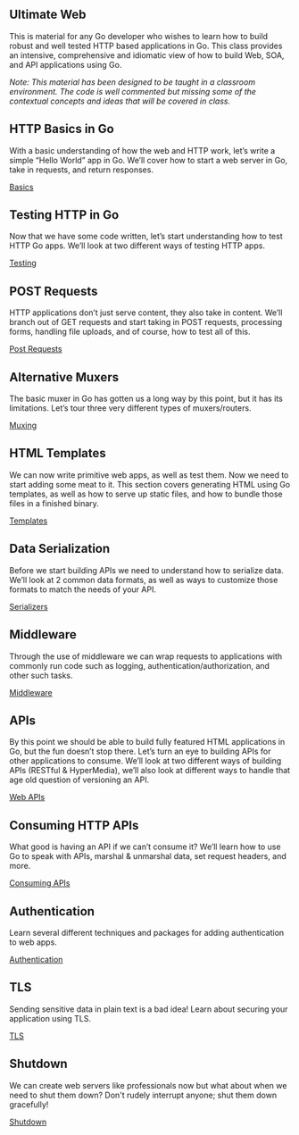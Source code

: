 ## Ultimate Web

This is material for any Go developer who wishes to learn how to build robust
and well tested HTTP based applications in Go. This class provides an intensive,
comprehensive and idiomatic view of how to build Web, SOA, and API applications
using Go.

*Note: This material has been designed to be taught in a classroom environment.
The code is well commented but missing some of the contextual concepts and ideas
that will be covered in class.*

## HTTP Basics in Go

With a basic understanding of how the web and HTTP work, let’s write a simple
“Hello World” app in Go. We’ll cover how to start a web server in Go, take in
requests, and return responses.

[Basics](../../web/basics/README.md)

## Testing HTTP in Go

Now that we have some code written, let’s start understanding how to test HTTP
Go apps. We’ll look at two different ways of testing HTTP apps.

[Testing](../../web/testing/README.md)

## POST Requests

HTTP applications don’t just serve content, they also take in content. We’ll
branch out of GET requests and start taking in POST requests, processing forms,
handling file uploads, and of course, how to test all of this.

[Post Requests](../../web/posts/README.md)

## Alternative Muxers

The basic muxer in Go has gotten us a long way by this point, but it has its
limitations. Let’s tour three very different types of muxers/routers.

[Muxing](../../web/muxers/README.md)


## HTML Templates

We can now write primitive web apps, as well as test them. Now we need to start
adding some meat to it. This section covers generating HTML using Go templates,
as well as how to serve up static files, and how to bundle those files in a
finished binary.

[Templates](../../web/templates/README.md)

## Data Serialization

Before we start building APIs we need to understand how to serialize data. We’ll
look at 2 common data formats, as well as ways to customize those formats to
match the needs of your API.

[Serializers](../../web/serializers/README.md)

## Middleware

Through the use of middleware we can wrap requests to applications with commonly
run code such as logging, authentication/authorization, and other such tasks.

[Middleware](../../web/middleware/README.md)

## APIs

By this point we should be able to build fully featured HTML applications in Go,
but the fun doesn’t stop there. Let’s turn an eye to building APIs for other
applications to consume. We’ll look at two different ways of building APIs
(RESTful & HyperMedia), we’ll also look at different ways to handle that age old
question of versioning an API.

[Web APIs](../../web/apis/README.md)

## Consuming HTTP APIs

What good is having an API if we can’t consume it? We’ll learn how to use Go to
speak with APIs, marshal & unmarshal data, set request headers, and more.

[Consuming APIs](../../web/consuming/README.md)

## Authentication

Learn several different techniques and packages for adding authentication to web
apps.

[Authentication](../../web/auth/README.md)

## TLS

Sending sensitive data in plain text is a bad idea! Learn about securing your
application using TLS.

[TLS](../../web/tls/README.md)

## Shutdown

We can create web servers like professionals now but what about when we need to
shut them down? Don't rudely interrupt anyone; shut them down gracefully!

[Shutdown](../../web/shutdown/README.md)

<!-- NOT BEING COVERED!
## Sessions and Cookies

Managing sessions and cookies is an important part of every web application.
Whether it's keeping a user "logged in" or tracking who visits your site, these
concepts are essential to learn.

[Sessions and Cookies](../../web/sessions_cookies/README.md)

## Introduction to REST

The app is starting to get more complex, at this point we should start talking
about design patterns around building web applications, in particular we’ll
discuss RESTful design.

[REST](../../web/rest/README.md)

## Web Sockets

The web is changing and users are expecting fast, dynamic, and interactive web
applications. Web Sockets allow for direct two-way communication between the
front-end (JavaScript/HTML) and the back-end (Go).

[Web Sockets](../../web/sockets/README.md)
-->
